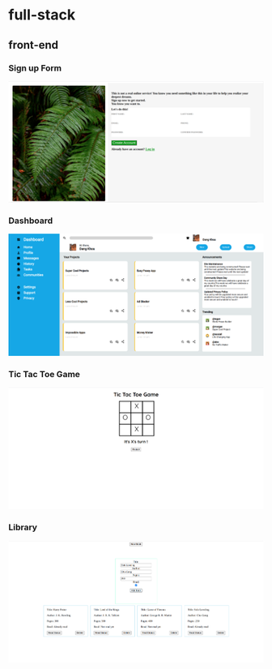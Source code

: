 # full-stack
## front-end
### Sign up Form
![Sign up Form](/signup-form-project/image/result.png)

### Dashboard
![Dashboard](/dashboard-project/images/result.png)

### Tic Tac Toe Game
![Tic Tac Toe](/tic-tac-toe-game/image/result.png)

### Library
![Library](/library-project/image/library.png)
